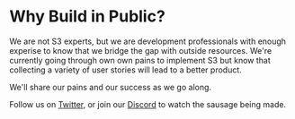 # Why Build in Public?

We are not S3 experts, but we are development professionals with enough experise to know that we bridge the gap with outside resources. We're currently going through own own pains to implement S3 but know that collecting a variety of user stories will lead to a better product. 

We'll share our pains and our success as we go along.

Follow us on [Twitter](https://twitter.com/OpenSociocracy), or join our [Discord](https://discord.gg/jaJ3v6Zx) to watch the sausage being made.